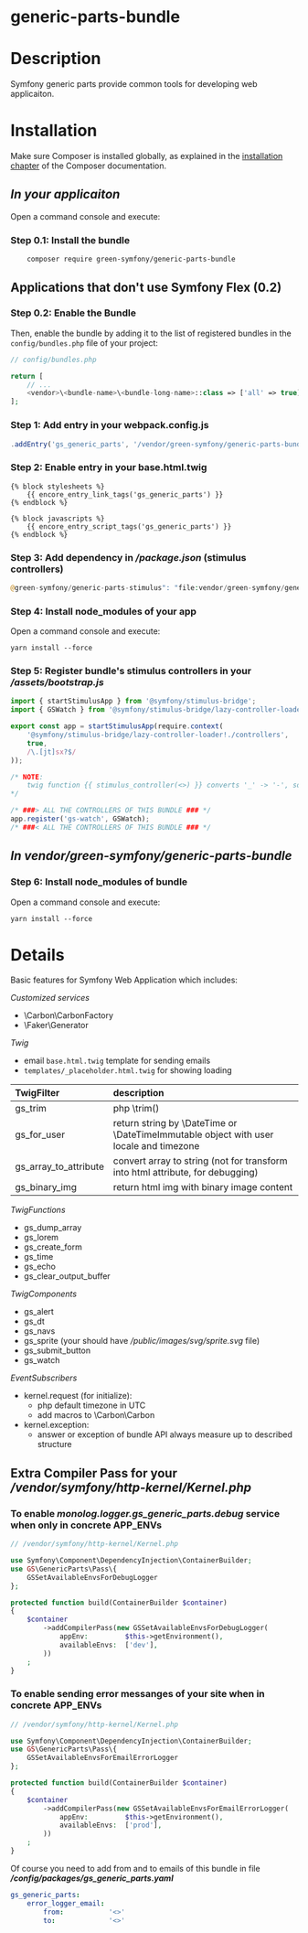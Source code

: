 # generic-parts-bundle

Description
========

Symfony generic parts provide common tools for developing web applicaiton.

Installation
========
Make sure Composer is installed globally, as explained in the
[installation chapter](https://getcomposer.org/doc/00-intro.md)
of the Composer documentation.


***In your applicaiton***
--------

Open a command console and execute:

### Step 0.1: Install the bundle

```console
	composer require green-symfony/generic-parts-bundle
```

Applications that don't use Symfony Flex (0.2)
--------

### Step 0.2: Enable the Bundle

Then, enable the bundle by adding it to the list of registered bundles
in the `config/bundles.php` file of your project:

```php
// config/bundles.php

return [
    // ...
    <vendor>\<bundle-name>\<bundle-long-name>::class => ['all' => true],
];
```

### Step 1: Add entry in your webpack.config.js

```js
.addEntry('gs_generic_parts', '/vendor/green-symfony/generic-parts-bundle/assets/app.js')
```

### Step 2: Enable entry in your base.html.twig

```twig
{% block stylesheets %}
	{{ encore_entry_link_tags('gs_generic_parts') }}
{% endblock %}

{% block javascripts %}
	{{ encore_entry_script_tags('gs_generic_parts') }}
{% endblock %}
```

### Step 3: Add dependency in ***/package.json*** (stimulus controllers)

```php
@green-symfony/generic-parts-stimulus": "file:vendor/green-symfony/generic-parts-bundle/assets/@green-symfony/generic-parts-stimulus
```

### Step 4: Install node_modules of your app

Open a command console and execute:

```console
yarn install --force
```

### Step 5: Register bundle's stimulus controllers in your ***/assets/bootstrap.js***

```js
import { startStimulusApp } from '@symfony/stimulus-bridge';
import { GSWatch } from '@symfony/stimulus-bridge/lazy-controller-loader?lazy=true&export=GSWatch!@green-symfony/generic-parts-stimulus';

export const app = startStimulusApp(require.context(
    '@symfony/stimulus-bridge/lazy-controller-loader!./controllers',
    true,
    /\.[jt]sx?$/
));

/* NOTE:
	twig function {{ stimulus_controller(<>) }} converts '_' -> '-', so register controllers with '-' to avoid problems with finding registered controller
*/

/* ###> ALL THE CONTROLLERS OF THIS BUNDLE ### */
app.register('gs-watch', GSWatch);
/* ###< ALL THE CONTROLLERS OF THIS BUNDLE ### */
```

***In vendor/green-symfony/generic-parts-bundle***
------

### Step 6: Install node_modules of bundle

Open a command console and execute:

```console
yarn install --force
```



Details
========

Basic features for Symfony Web Application which includes:

*Customized services*
- \\Carbon\\CarbonFactory
- \\Faker\\Generator

*Twig*
-	email `base.html.twig` template for sending emails
-	`templates/_placeholder.html.twig` for showing loading

| TwigFilter				| description |
|:--------------------------|:------------|
| gs_trim					| php \trim(<string>) |
| gs_for_user				| return string by \\DateTime or \\DateTimeImmutable object with user locale and timezone |
| gs_array_to_attribute		| convert array to string (not for transform into html attribute, for debugging) |
| gs_binary_img				| return html img with binary image content |

*TwigFunctions*
- gs_dump_array
- gs_lorem
- gs_create_form
- gs_time
- gs_echo
- gs_clear_output_buffer

*TwigComponents*
- gs_alert
- gs_dt
- gs_navs
- gs_sprite	(your should have */public/images/svg/sprite.svg* file)
- gs_submit_button
- gs_watch

*EventSubscribers*
-	kernel.request (for initialize):
	-	php default timezone in UTC
	-	add macros to \\Carbon\\Carbon
-	kernel.exception:
	-	answer or exception of bundle API always measure up to described structure
	
Extra Compiler Pass for your ***/vendor/symfony/http-kernel/Kernel.php***
--------

### To enable ***monolog.logger.gs_generic_parts.debug*** service when only in concrete APP_ENVs

```php
// /vendor/symfony/http-kernel/Kernel.php

use Symfony\Component\DependencyInjection\ContainerBuilder;
use GS\GenericParts\Pass\{
	GSSetAvailableEnvsForDebugLogger
};

protected function build(ContainerBuilder $container)
{
	$container
		->addCompilerPass(new GSSetAvailableEnvsForDebugLogger(
			appEnv:			$this->getEnvironment(),
			availableEnvs:	['dev'],
		))
	;
}
```
	
### To enable sending error messanges of your site when in concrete APP_ENVs

```php
// /vendor/symfony/http-kernel/Kernel.php

use Symfony\Component\DependencyInjection\ContainerBuilder;
use GS\GenericParts\Pass\{
	GSSetAvailableEnvsForEmailErrorLogger
};

protected function build(ContainerBuilder $container)
{
	$container
		->addCompilerPass(new GSSetAvailableEnvsForEmailErrorLogger(
			appEnv:			$this->getEnvironment(),
			availableEnvs:	['prod'],
		))
	;
}
```

Of course you need to add from and to emails of this bundle in file ***/config/packages/gs_generic_parts.yaml***
```yaml
gs_generic_parts:
	error_logger_email:
        from:           '<>'
        to:             '<>'
```